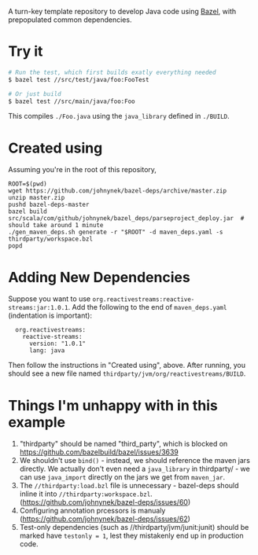 A turn-key template repository to develop Java code using [Bazel](http://bazel.build),
with prepopulated common dependencies.

# Try it

```bash
# Run the test, which first builds exatly everything needed
$ bazel test //src/test/java/foo:FooTest

# Or just build
$ bazel test //src/main/java/foo:Foo
```

This compiles `./Foo.java` using the `java_library` defined in `./BUILD`.

# Created using

Assuming you're in the root of this repository,

    ROOT=$(pwd)
    wget https://github.com/johnynek/bazel-deps/archive/master.zip
    unzip master.zip
    pushd bazel-deps-master
    bazel build src/scala/com/github/johnynek/bazel_deps/parseproject_deploy.jar  # should take around 1 minute
    ./gen_maven_deps.sh generate -r "$ROOT" -d maven_deps.yaml -s thirdparty/workspace.bzl
    popd

# Adding New Dependencies

Suppose you want to use `org.reactivestreams:reactive-streams:jar:1.0.1`.
Add the following to the end of `maven_deps.yaml` (indentation is important):

```
  org.reactivestreams:
    reactive-streams:
      version: "1.0.1"
      lang: java
```

Then follow the instructions in "Created using", above.
After running, you should see a new file named `thirdparty/jvm/org/reactivestreams/BUILD`. 

# Things I'm unhappy with in this example

1. "thirdparty" should be named "third_party", which is blocked on https://github.com/bazelbuild/bazel/issues/3639
2. We shouldn't use `bind()` - instead, we should reference the maven jars directly. We actually don't even need a `java_library` in thirdparty/ - we can use `java_import` directly on the jars we get from `maven_jar`.
3. The `//thirdparty:load.bzl` file is unnecessary - bazel-deps should inline it into `//thirdparty:workspace.bzl`. (https://github.com/johnynek/bazel-deps/issues/60)
4. Configuring annotation prcessors is manualy (https://github.com/johnynek/bazel-deps/issues/62)
5. Test-only dependencies (such as //thirdparty/jvm/junit:junit) should be marked have `testonly = 1`, lest they mistakenly end up in production code.
